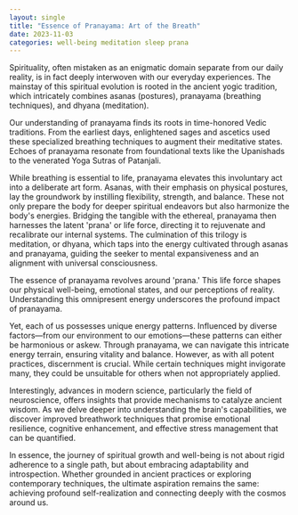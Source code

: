 ```yaml
---
layout: single
title: "Essence of Pranayama: Art of the Breath"
date: 2023-11-03
categories: well-being meditation sleep prana
---
```


Spirituality, often mistaken as an enigmatic domain separate from our daily reality, is in fact deeply interwoven with our everyday experiences. The mainstay of this spiritual evolution is rooted in the ancient yogic tradition, which intricately combines asanas (postures), pranayama (breathing techniques), and dhyana (meditation).

Our understanding of pranayama finds its roots in time-honored Vedic traditions. From the earliest days, enlightened sages and ascetics used these specialized breathing techniques to augment their meditative states. Echoes of pranayama resonate from foundational texts like the Upanishads to the venerated Yoga Sutras of Patanjali.

While breathing is essential to life, pranayama elevates this involuntary act into a deliberate art form. Asanas, with their emphasis on physical postures, lay the groundwork by instilling flexibility, strength, and balance. These not only prepare the body for deeper spiritual endeavors but also harmonize the body's energies. Bridging the tangible with the ethereal, pranayama then harnesses the latent 'prana' or life force, directing it to rejuvenate and recalibrate our internal systems. The culmination of this trilogy is meditation, or dhyana, which taps into the energy cultivated through asanas and pranayama, guiding the seeker to mental expansiveness and an alignment with universal consciousness.

The essence of pranayama revolves around 'prana.' This life force shapes our physical well-being, emotional states, and our perceptions of reality. Understanding this omnipresent energy underscores the profound impact of pranayama.

Yet, each of us possesses unique energy patterns. Influenced by diverse factors—from our environment to our emotions—these patterns can either be harmonious or askew. Through pranayama, we can navigate this intricate energy terrain, ensuring vitality and balance. However, as with all potent practices, discernment is crucial. While certain techniques might invigorate many, they could be unsuitable for others when not appropriately applied.

Interestingly, advances in modern science, particularly the field of neuroscience, offers insights that provide mechanisms to catalyze ancient wisdom. As we delve deeper into understanding the brain's capabilities, we discover improved breathwork techniques that promise emotional resilience, cognitive enhancement, and effective stress management that can be quantified.

In essence, the journey of spiritual growth and well-being is not about rigid adherence to a single path, but about embracing adaptability and introspection. Whether grounded in ancient practices or exploring contemporary techniques, the ultimate aspiration remains the same: achieving profound self-realization and connecting deeply with the cosmos around us.

